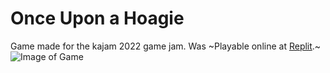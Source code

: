 # Once Upon a Hoagie
Game made for the kajam 2022 game jam.
Was ~Playable online at [Replit](https://replit.com/@RafeHall/Once-Upon-a-Hoagie?v=1).~
![Image of Game](once_upon_a_hoagie.png)
